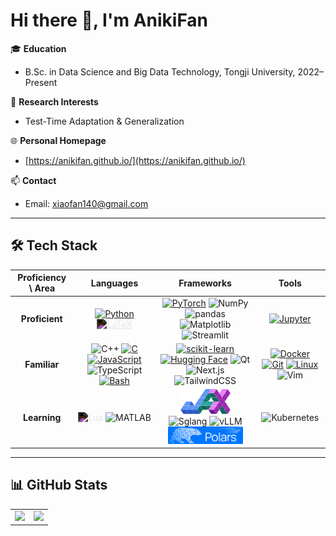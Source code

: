 # Hi there 👋, I'm AnikiFan  

🎓 **Education**  
- B.Sc. in Data Science and Big Data Technology, Tongji University, 2022–Present

🔬 **Research Interests**  
- Test-Time Adaptation & Generalization  

🌐 **Personal Homepage**  
- [https://anikifan.github.io/](https://anikifan.github.io/)  

📫 **Contact**  
- Email: xiaofan140@gmail.com    

---

## 🛠️ Tech Stack

| Proficiency \ Area | **Languages** | **Frameworks** | **Tools** |
|:--:|:--:|:--:|:--:|
| **Proficient** | <a href="https://www.python.org/"><img src="https://cdn.jsdelivr.net/gh/devicons/devicon/icons/python/python-original.svg" alt="Python" width="40" height="40"></a> <a href="https://isocpp.org/"> <img src="https://cdn.jsdelivr.net/gh/devicons/devicon/icons/latex/latex-original.svg" alt="LaTeX" width="40" height="40" style="filter: invert(1);"/> | <a href="https://pytorch.org/"><img src="https://cdn.jsdelivr.net/gh/devicons/devicon/icons/pytorch/pytorch-original.svg" alt="PyTorch" width="40" height="40"></a> <img src="https://cdn.jsdelivr.net/gh/devicons/devicon/icons/numpy/numpy-original.svg" alt="NumPy" width="40" height="40"/> <img src="https://cdn.jsdelivr.net/gh/devicons/devicon/icons/pandas/pandas-original.svg" alt="pandas" width="40" height="40"/> <img src="https://upload.wikimedia.org/wikipedia/commons/8/84/Matplotlib_icon.svg"  alt="Matplotlib" width="40" height="40"/> <img src="https://streamlit.io/images/brand/streamlit-mark-color.svg" alt="Streamlit" width="40" height="40"/>|  <a href="https://jupyter.org/"><img src="https://cdn.jsdelivr.net/gh/devicons/devicon/icons/jupyter/jupyter-original.svg" alt="Jupyter" width="40" height="40"></a> |
| **Familiar** | <img src="https://cdn.jsdelivr.net/gh/devicons/devicon/icons/cplusplus/cplusplus-original.svg" alt="C++" width="40" height="40"></a> <a href="https://www.cprogramming.com/"><img src="https://cdn.jsdelivr.net/gh/devicons/devicon/icons/c/c-original.svg" alt="C" width="40" height="40"></a> <a href="https://developer.mozilla.org/docs/Web/JavaScript"><img src="https://cdn.jsdelivr.net/gh/devicons/devicon/icons/javascript/javascript-original.svg" alt="JavaScript" width="40" height="40"></a> <img src="https://cdn.jsdelivr.net/gh/devicons/devicon/icons/typescript/typescript-original.svg" alt="TypeScript" width="40" height="40"/><a href="https://www.gnu.org/software/bash/"><img src="https://cdn.jsdelivr.net/gh/devicons/devicon/icons/bash/bash-original.svg" alt="Bash" width="40" height="40"></a> | <a href="https://scikit-learn.org/"><img src="https://cdn.jsdelivr.net/gh/devicons/devicon/icons/scikitlearn/scikitlearn-original.svg" alt="scikit-learn" width="40" height="40"></a> <a href="https://huggingface.co/"> <img src="https://huggingface.co/front/assets/huggingface_logo-noborder.svg" alt="Hugging Face" width="40" height="40"/></a> <img src="https://cdn.jsdelivr.net/gh/devicons/devicon/icons/qt/qt-original.svg" alt="Qt" width="40" height="40"/> <img src="https://cdn.jsdelivr.net/npm/simple-icons@v11/icons/nextdotjs.svg"  alt="Next.js" width="40" height="40"/><img src="https://tailwindcss.com/_next/static/media/tailwindcss-mark.d52e9897.svg" alt="TailwindCSS" width="40" height="40"/>| <a href="https://www.docker.com/"><img src="https://cdn.jsdelivr.net/gh/devicons/devicon/icons/docker/docker-original.svg" alt="Docker" width="40" height="40"></a> <a href="https://git-scm.com/"><img src="https://cdn.jsdelivr.net/gh/devicons/devicon/icons/git/git-original.svg" alt="Git" width="40" height="40"></a> <a href="https://www.kernel.org/"><img src="https://cdn.jsdelivr.net/gh/devicons/devicon/icons/linux/linux-original.svg" alt="Linux" width="40" height="40"></a> <img src="https://cdn.jsdelivr.net/gh/devicons/devicon/icons/vim/vim-original.svg" alt="Vim" width="40" height="40"/>|
| **Learning** | <img src="https://cdn.jsdelivr.net/npm/simple-icons@v11/icons/lua.svg" alt="Lua" width="40" height="40" style="filter: invert(1);" /> <img src="https://upload.wikimedia.org/wikipedia/commons/2/21/Matlab_Logo.png" alt="MATLAB" height="40"/>|  <img src="https://raw.githubusercontent.com/google/jax/main/images/jax_logo_250px.png" alt="JAX" width="80" height="40"/> <img src="https://docs.sglang.ai/_static/logo.png" alt="Sglang" width="80" height="40"/> <img src="https://docs.vllm.ai/en/v0.7.3/_static/vllm-logo-text-light.png" alt="vLLM" width="80" height="40"/> <img src="https://raw.githubusercontent.com/pola-rs/polars-static/master/banner/polars_github_banner.svg" alt="Polars" width="120"/>| <img src="https://cdn.jsdelivr.net/gh/devicons/devicon/icons/kubernetes/kubernetes-plain.svg" alt="Kubernetes" width="40" height="40"/>|

---

## 📊 GitHub Stats
<div align="center">
  <table border="0" cellspacing="0" cellpadding="0">
    <tr>
      <td>
        <img src="https://github-readme-stats.vercel.app/api?username=AnikiFan&show_icons=true&theme=tokyonight" height="165"/>
      </td>
      <td>
        <img src="https://github-readme-stats.vercel.app/api/top-langs/?username=AnikiFan&layout=compact&theme=tokyonight" height="165"/>
      </td>
    </tr>
  </table>
</div>
